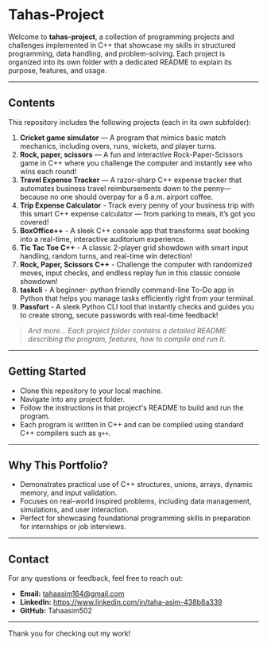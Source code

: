 # Tahas-Project

Welcome to **tahas-project**, a collection of programming projects and challenges implemented in C++ that showcase my skills in structured programming, data handling, and problem-solving. Each project is organized into its own folder with a dedicated README to explain its purpose, features, and usage.

---

## Contents

This repository includes the following projects (each in its own subfolder):

1. **Cricket game simulator** — A program that mimics basic match mechanics, including overs, runs, wickets, and player turns.
2. **Rock, paper, scissors** —  A fun and interactive Rock-Paper-Scissors game in C++ where you challenge the computer and instantly see who wins each round!
3. **Travel Expense Tracker** — A razor-sharp C++ expense tracker that automates business travel reimbursements down to the penny—because no one should overpay for a 6 a.m. airport coffee.
4. **Trip Expense Calculator** - Track every penny of your business trip with this smart C++ expense calculator — from parking to meals, it’s got you covered!
5. **BoxOffice++** - A sleek C++ console app that transforms seat booking into a real-time, interactive auditorium experience.
6. **Tic Tac Toe C++** - A classic 2-player grid showdown with smart input handling, random turns, and real-time win detection!
7. **Rock, Paper, Scissors C++** - Challenge the computer with randomized moves, input checks, and endless replay fun in this classic console showdown!
8. **taskcli** - A beginner- python friendly command-line To-Do app in Python that helps you manage tasks efficiently right from your terminal.
9. **Passfort** -  A sleek Python CLI tool that instantly checks and guides you to create strong, secure passwords with real-time feedback!

> *And more... Each project folder contains a detailed README describing the program, features, how to compile and run it.*

---

## Getting Started

- Clone this repository to your local machine.
- Navigate into any project folder.
- Follow the instructions in that project's README to build and run the program.
- Each program is written in C++ and can be compiled using standard C++ compilers such as `g++`.

---

## Why This Portfolio?

- Demonstrates practical use of C++ structures, unions, arrays, dynamic memory, and input validation.
- Focuses on real-world inspired problems, including data management, simulations, and user interaction.
- Perfect for showcasing foundational programming skills in preparation for internships or job interviews.

---

## Contact

For any questions or feedback, feel free to reach out:

- **Email:** tahaasim164@gmail.com  
- **LinkedIn:** https://www.linkedin.com/in/taha-asim-438b8a339 
- **GitHub:** Tahaasim502 

---

Thank you for checking out my work!

